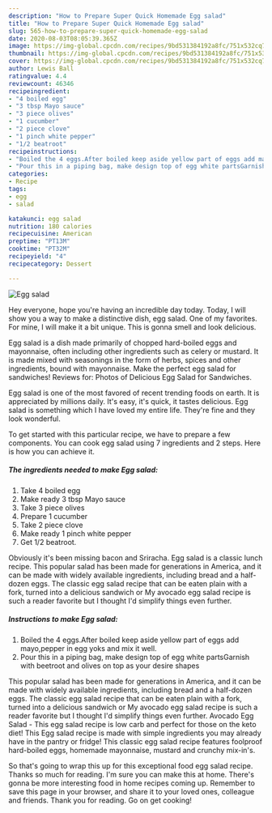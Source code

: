 ```yaml
---
description: "How to Prepare Super Quick Homemade Egg salad"
title: "How to Prepare Super Quick Homemade Egg salad"
slug: 565-how-to-prepare-super-quick-homemade-egg-salad
date: 2020-08-03T08:05:39.365Z
image: https://img-global.cpcdn.com/recipes/9bd531384192a8fc/751x532cq70/egg-salad-recipe-main-photo.jpg
thumbnail: https://img-global.cpcdn.com/recipes/9bd531384192a8fc/751x532cq70/egg-salad-recipe-main-photo.jpg
cover: https://img-global.cpcdn.com/recipes/9bd531384192a8fc/751x532cq70/egg-salad-recipe-main-photo.jpg
author: Lewis Ball
ratingvalue: 4.4
reviewcount: 46346
recipeingredient:
- "4 boiled egg"
- "3 tbsp Mayo sauce"
- "3 piece olives"
- "1 cucumber"
- "2 piece clove"
- "1 pinch white pepper"
- "1/2 beatroot"
recipeinstructions:
- "Boiled the 4 eggs.After boiled keep aside yellow part of eggs add mayo,pepper in egg yoks and mix it well."
- "Pour this in a piping bag, make design top of egg white partsGarnish with beetroot and olives on top as your desire shapes"
categories:
- Recipe
tags:
- egg
- salad

katakunci: egg salad 
nutrition: 180 calories
recipecuisine: American
preptime: "PT13M"
cooktime: "PT32M"
recipeyield: "4"
recipecategory: Dessert

---
```



![Egg salad](https://img-global.cpcdn.com/recipes/9bd531384192a8fc/751x532cq70/egg-salad-recipe-main-photo.jpg)

Hey everyone, hope you're having an incredible day today. Today, I will show you a way to make a distinctive dish, egg salad. One of my favorites. For mine, I will make it a bit unique. This is gonna smell and look delicious.

Egg salad is a dish made primarily of chopped hard-boiled eggs and mayonnaise, often including other ingredients such as celery or mustard. It is made mixed with seasonings in the form of herbs, spices and other ingredients, bound with mayonnaise. Make the perfect egg salad for sandwiches! Reviews for: Photos of Delicious Egg Salad for Sandwiches.

Egg salad is one of the most favored of recent trending foods on earth. It is appreciated by millions daily. It's easy, it's quick, it tastes delicious. Egg salad is something which I have loved my entire life. They're fine and they look wonderful.


To get started with this particular recipe, we have to prepare a few components. You can cook egg salad using 7 ingredients and 2 steps. Here is how you can achieve it.

<!--inarticleads1-->

##### The ingredients needed to make Egg salad:

1. Take 4 boiled egg
1. Make ready 3 tbsp Mayo sauce
1. Take 3 piece olives
1. Prepare 1 cucumber
1. Take 2 piece clove
1. Make ready 1 pinch white pepper
1. Get 1/2 beatroot.


Obviously it&#39;s been missing bacon and Sriracha. Egg salad is a classic lunch recipe. This popular salad has been made for generations in America, and it can be made with widely available ingredients, including bread and a half-dozen eggs. The classic egg salad recipe that can be eaten plain with a fork, turned into a delicious sandwich or My avocado egg salad recipe is such a reader favorite but I thought I&#39;d simplify things even further. 

<!--inarticleads2-->

##### Instructions to make Egg salad:

1. Boiled the 4 eggs.After boiled keep aside yellow part of eggs add mayo,pepper in egg yoks and mix it well.
1. Pour this in a piping bag, make design top of egg white partsGarnish with beetroot and olives on top as your desire shapes


This popular salad has been made for generations in America, and it can be made with widely available ingredients, including bread and a half-dozen eggs. The classic egg salad recipe that can be eaten plain with a fork, turned into a delicious sandwich or My avocado egg salad recipe is such a reader favorite but I thought I&#39;d simplify things even further. Avocado Egg Salad - This egg salad recipe is low carb and perfect for those on the keto diet! This Egg salad recipe is made with simple ingredients you may already have in the pantry or fridge! This classic egg salad recipe features foolproof hard-boiled eggs, homemade mayonnaise, mustard and crunchy mix-in&#39;s. 

So that's going to wrap this up for this exceptional food egg salad recipe. Thanks so much for reading. I'm sure you can make this at home. There's gonna be more interesting food in home recipes coming up. Remember to save this page in your browser, and share it to your loved ones, colleague and friends. Thank you for reading. Go on get cooking!
